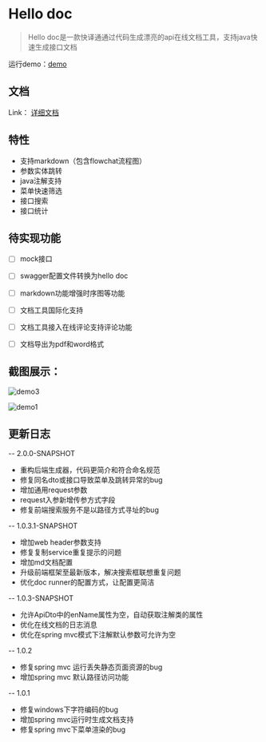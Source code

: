 
# Hello doc


> Hello doc是一款快译通通过代码生成漂亮的api在线文档工具，支持java快速生成接口文档

运行demo：[demo](https://yoqu.gitee.io/hello-doc-demo)

## 文档

Link： [详细文档](https://yoqu.gitee.io/hello-doc/#/guide)


## 特性
* 支持markdown（包含flowchat流程图）
* 参数实体跳转
* java注解支持
* 菜单快速筛选
* 接口搜索
* 接口统计

## 待实现功能
- [ ] mock接口
- [ ] swagger配置文件转换为hello doc
- [ ] markdown功能增强时序图等功能
- [ ] 文档工具国际化支持
- [ ] 文档工具接入在线评论支持评论功能
- [ ] 文档导出为pdf和word格式



## 截图展示：

![demo3](docs/images/demo3.png)

![demo1](docs/images/demo1.png)


## 更新日志

-- 2.0.0-SNAPSHOT
* 重构后端生成器，代码更简介和符合命名规范
* 修复同名dto或接口导致菜单及跳转异常的bug
* 增加通用request参数
* request入参新增传参方式字段
* 修复前端搜索服务不是以路径方式寻址的bug



-- 1.0.3.1-SNAPSHOT

* 增加web header参数支持
* 修复复制service重复提示的问题
* 增加md文档配置
* 升级前端框架至最新版本，解决搜索框联想重复问题
* 优化doc runner的配置方式，让配置更简洁

-- 1.0.3-SNAPSHOT

* 允许ApiDto中的enName属性为空，自动获取注解类的属性
* 优化在线文档的日志消息
* 优化在spring mvc模式下注解默认参数可允许为空

-- 1.0.2

* 修复spring mvc 运行丢失静态页面资源的bug
* 增加spring mvc 默认路径访问功能

-- 1.0.1

* 修复windows下字符编码的bug
* 增加spring mvc运行时生成文档支持
* 修复spring mvc下菜单渲染的bug

